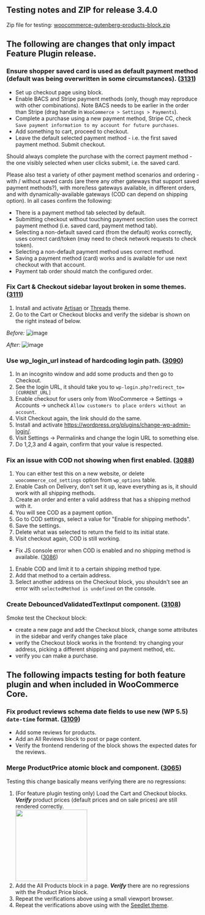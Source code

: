 ## Testing notes and ZIP for release 3.4.0

Zip file for testing: [woocommerce-gutenberg-products-block.zip](https://github.com/woocommerce/woocommerce-gutenberg-products-block/files/5220435/woocommerce-gutenberg-products-block.zip)

## The following are changes that only impact Feature Plugin release.

### Ensure shopper saved card is used as default payment method (default was being overwritten in some circumstances). ([3131](https://github.com/woocommerce/woocommerce-gutenberg-products-block/pull/3131))

- Set up checkout page using block.
- Enable BACS and Stripe payment methods (only, though may reproduce with other combinations). Note BACS needs to be earlier in the order than Stripe (drag handle in `WooCommerce > Settings > Payments`).
- Complete a purchase using a new payment method, Stripe CC, check `Save payment information to my account for future purchases`.
- Add something to cart, proceed to checkout.
- Leave the default selected payment method - i.e. the first saved payment method. Submit checkout.

Should always complete the purchase with the correct payment method - the one visibly selected when user clicks submit, i.e. the saved card.

Please also test a variety of other payment method scenarios and ordering - with / without saved cards (are there any other gateways that support saved payment methods?), with more/less gateways available, in different orders, and with dynamically-available gateways (COD can depend on shipping option). In all cases confirm the following:

- There is a payment method tab selected by default.
- Submitting checkout without touching payment section uses the correct payment method (i.e. saved card, payment method tab).
- Selecting a non-default saved card (from the default) works correctly, uses correct card/token (may need to check network requests to check token).
- Selecting a non-default payment method uses correct method.
- Saving a payment method (card) works and is available for use next checkout with that account.
- Payment tab order should match the configured order.

### Fix Cart & Checkout sidebar layout broken in some themes. ([3111](https://github.com/woocommerce/woocommerce-gutenberg-products-block/pull/3111))

1. Install and activate [Artisan](https://woocommerce.com/products/artisan/) or [Threads](https://woocommerce.com/products/threads/) theme.
2. Go to the Cart or Checkout blocks and verify the sidebar is shown on the right instead of below.

_Before:_
![image](https://user-images.githubusercontent.com/3616980/92132121-0ab46e00-ee07-11ea-8418-0cd59b3b2d04.png)

_After:_
![image](https://user-images.githubusercontent.com/3616980/92132043-f2dcea00-ee06-11ea-895b-afda511e36f8.png)


### Use wp_login_url instead of hardcoding login path. ([3090](https://github.com/woocommerce/woocommerce-gutenberg-products-block/pull/3090))

1. In an incognito window and add some products and then go to Checkout.
2. See the login URL, it should take you to `wp-login.php?redirect_to=[CURRENT_URL]`
3. Enable checkout for users only from WooCommerce -> Settings -> Accounts -> uncheck `Allow customers to place orders without an account`.
4. Visit Checkout again, the link should do the same.
5. Install and activate https://wordpress.org/plugins/change-wp-admin-login/.
6. Visit Settings -> Permalinks and change the login URL to something else.
7. Do 1,2,3 and 4 again, confirm that your value is respected.

### Fix an issue with COD not showing when first enabled. ([3088](https://github.com/woocommerce/woocommerce-gutenberg-products-block/pull/3088))

1. You can either test this on a new website, or delete `woocommerce_cod_settings` option from `wp_options` table.
2. Enable Cash on Delivery, don't set it up, leave everything as is, it should work with all shipping methods.
3. Create an order and enter a valid address that has a shipping method with it.
4. You will see COD as a payment option.
5. Go to COD settings, select a value for "Enable for shipping methods".
6. Save the settings.
7. Delete what was selected to return the field to its initial state.
8. Visit checkout again, COD is still working.

- Fix JS console error when COD is enabled and no shipping method is available. ([3086](https://github.com/woocommerce/woocommerce-gutenberg-products-block/pull/3086))

1. Enable COD and limit it to a certain shipping method type.
2. Add that method to a certain address.
3. Select another address on the Checkout block, you shouldn't see an error with `selectedMethod is undefined` on the console.

### Create DebouncedValidatedTextInput component. ([3108](https://github.com/woocommerce/woocommerce-gutenberg-products-block/pull/3108))

Smoke test the Checkout block:

* create a new page and add the Checkout block, change some attributes in the sidebar and verify changes take place
* verify the Checkout block works in the frontend: try changing your address, picking a different shipping and payment method, etc.
* verify you can make a purchase.

## The following impacts testing for both feature plugin and when included in WooCommerce Core.

### Fix product reviews schema date fields to use new (WP 5.5) `date-time` format. ([3109](https://github.com/woocommerce/woocommerce-gutenberg-products-block/pull/3109))

- Add some reviews for products.
- Add an All Reviews block to post or page content.
- Verify the frontend rendering of the block shows the expected dates for the reviews.

### Merge ProductPrice atomic block and component. ([3065](https://github.com/woocommerce/woocommerce-gutenberg-products-block/pull/3065))

Testing this change basically means verifying there are no regressions:

1. (For feature plugin testing only) Load the Cart and Checkout blocks. **_Verify_** product prices (default prices and on sale prices) are still rendered correctly.<br><img src="https://user-images.githubusercontent.com/3616980/91466321-3d9eb500-e88f-11ea-9a69-554c149a4163.png" alt="" width="187" />
2. Add the All Products block in a page. **_Verify_** there are no regressions with the Product Price block.
3. Repeat the verifications above using a small viewport browser.
4. Repeat the verifications above using with the [Seedlet theme](https://wordpress.org/themes/seedlet/).
